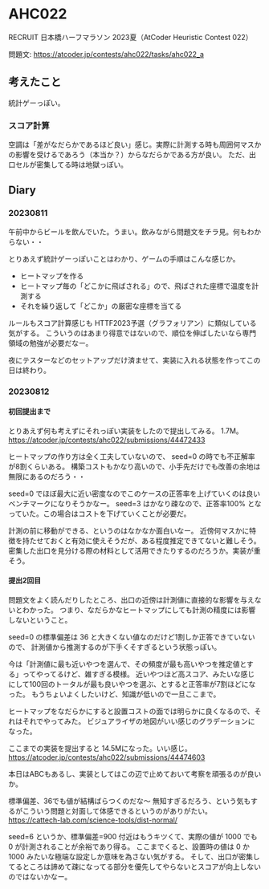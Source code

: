 # AHC022

RECRUIT 日本橋ハーフマラソン 2023夏（AtCoder Heuristic Contest 022）

問題文: https://atcoder.jp/contests/ahc022/tasks/ahc022_a

## 考えたこと

統計ゲーっぽい。

### スコア計算

空調は「差がなだらかであるほど良い」感じ。実際に計測する時も周囲何マスかの影響を受けるであろう（本当か？）からなだらかである方が良い。
ただ、出口セルが密集してる時は地獄っぽい。

## Diary

### 20230811

午前中からビールを飲んでいた。うまい。飲みながら問題文をチラ見。何もわからない・・

とりあえず統計ゲーっぽいことはわかり、ゲームの手順はこんな感じか。

- ヒートマップを作る
- ヒートマップ毎の「どこかに飛ばされる」ので、飛ばされた座標で温度を計測する
- それを繰り返して「どこか」の厳密な座標を当てる

ルールもスコア計算感じも HTTF2023予選（グラフォリアン）に類似している気がする。
こういうのはあまり得意ではないので、順位を伸ばしたいなら専門領域の勉強が必要だなー。

夜にテスターなどのセットアップだけ済ませて、実装に入れる状態を作ってこの日は終わり。

### 20230812

#### 初回提出まで

とりあえず何も考えずにそれっぽい実装をしたので提出してみる。 1.7M。
https://atcoder.jp/contests/ahc022/submissions/44472433

ヒートマップの作り方は全く工夫していないので、 seed=0 の時でも不正解率が8割くらいある。
構築コストもかなり高いので、小手先だけでも改善の余地は無限にあるのだろう・・

seed=0 でほぼ最大に近い密度なのでこのケースの正答率を上げていくのは良いベンチマークになりそうかなー。
seed=3 はかなり疎なので、正答率100% となっていた。この場合はコストを下げていくことが必要だ。

計測の前に移動ができる、というのはなかなか面白いなー。
近傍何マスかに特徴を持たせておくと有効に使えそうだが、ある程度推定できてないと難しそう。
密集した出口を見分ける際の材料として活用できたりするのだろうか。実装が重そう。

#### 提出2回目

問題文をよく読んだりしたところ、出口の近傍は計測値に直接的な影響を与えないとわかった。
つまり、なだらかなヒートマップにしても計測の精度には影響しないということ。

seed=0 の標準偏差は 36 と大きくない値なのだけど1割しか正答できていないので、
計測値から推測するのが下手くそすぎるという状態っぽい。

今は「計測値に最も近いやつを選んで、その頻度が最も高いやつを推定値とする」ってやってるけど、雑すぎる模様。
近いやつほど高スコア、みたいな感じにして100回のトータルが最も良いやつを選ぶ、とすると正答率が7割ほどになった。
もうちょいよくしたいけど、知識が低いので一旦ここまで。

ヒートマップをなだらかにすると設置コストの面では明らかに良くなるので、それはそれでやってみた。
ビジュアライザの地図がいい感じのグラデーションになった。

ここまでの実装を提出すると 14.5Mになった。いい感じ。
https://atcoder.jp/contests/ahc022/submissions/44474603

本日はABCもあるし、実装としてはこの辺で止めておいて考察を頑張るのが良いか。

標準偏差、36でも値が結構ばらつくのだな〜 無知すぎるだろう、という気もするがこういう問題と対面して体感できるというのがありがたい。
https://cattech-lab.com/science-tools/dist-normal/

seed=6 というか、標準偏差=900 付近はもうキツくて、実際の値が 1000 でも 0 が計測されることが余裕であり得る。
ここまでくると、設置時の値は 0 か 1000 みたいな極端な設定しか意味を為さない気がする。
そして、出口が密集してるところは諦めて疎になってる部分を優先してやらないとスコアが向上しないのではないかなー。
